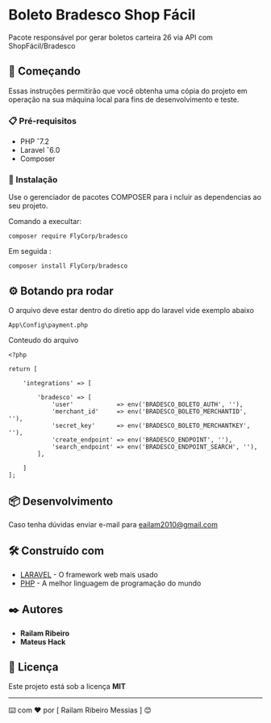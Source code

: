 # Boleto Bradesco Shop Fácil 

Pacote  responsável por gerar boletos carteira 26 via API  com ShopFácil/Bradesco

## 🚀 Começando

Essas instruções permitirão que você obtenha uma cópia do projeto em operação na sua máquina local para fins de desenvolvimento e teste.


### 📋 Pré-requisitos

- PHP ˆ7.2
- Laravel ˆ6.0
- Composer

### 🔧 Instalação

Use o gerenciador de pacotes COMPOSER para i ncluir as dependencias  ao seu projeto.

Comando a execultar:

```
composer require FlyCorp/bradesco 
```

Em seguida :

```
composer install FlyCorp/bradesco
```

## ⚙️ Botando pra rodar

O arquivo deve estar dentro do diretio app do laravel vide exemplo abaixo 

```
App\Config\payment.php
```

Conteudo do arquivo 

```
<?php

return [

    'integrations' => [
    
        'bradesco' => [
            'user'            => env('BRADESCO_BOLETO_AUTH', ''),
            'merchant_id'     => env('BRADESCO_BOLETO_MERCHANTID', ''),
            'secret_key'      => env('BRADESCO_BOLETO_MERCHANTKEY', ''),
            'create_endpoint' => env('BRADESCO_ENDPOINT', ''),
            'search_endpoint' => env('BRADESCO_ENDPOINT_SEARCH', ''),
        ],
        
    ]
];

```

## 📦 Desenvolvimento

Caso tenha dúvidas  enviar e-mail para eailam2010@gmail.com

## 🛠️ Construído com


* [LARAVEL](https://laravel.com/) - O framework web mais usado
* [PHP](https://www.php.net/) - A melhor linguagem de programação do mundo 



## ✒️ Autores

* **Railam Ribeiro** 
* **Mateus Hack**


## 📄 Licença

Este projeto está sob a licença **MIT**

---
⌨️ com ❤️ por [ Railam Ribeiro Messias ] 😊
